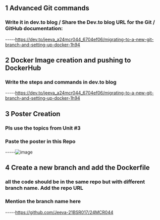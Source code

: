 ## 1 Advanced Git commands 
###  Write it in dev.to blog / Share the Dev.to blog URL for the Git / GitHub documentation:
-----https://dev.to/jeeva_a24mcr044_6704ef06/migrating-to-a-new-git-branch-and-setting-up-docker-1h94
## 2 Docker Image creation and pushing to DockerHub
###  Write the steps and commands in dev.to blog
-----https://dev.to/jeeva_a24mcr044_6704ef06/migrating-to-a-new-git-branch-and-setting-up-docker-1h94
## 3 Poster Creation
###  Pls use the topics from Unit #3
###  Paste the poster in this Repo
-----![image](https://github.com/user-attachments/assets/9af6f911-39aa-43b2-b762-e681836d2ca0)

## 4 Create a new branch and add the Dockerfile
###  all the code should be in the same repo but with different branch name. Add the repo URL
###  Mention the branch name here
-----https://github.com/Jeeva-21BSR017/24MCR044
